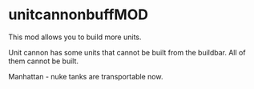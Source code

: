 # unitcannonbuffMOD

This mod allows you to build more units.

Unit cannon has some units that cannot be built from the buildbar. All of them cannot be built.

Manhattan - nuke tanks are transportable now.
